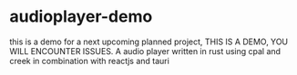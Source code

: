 # audioplayer-demo
this is a demo for a next upcoming planned project, THIS IS A DEMO, YOU WILL ENCOUNTER ISSUES. A audio player written in rust using cpal and creek in combination with reactjs and tauri
